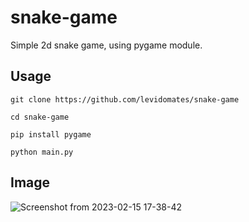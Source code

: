 # snake-game

Simple 2d snake game, using pygame module.

## Usage 

`git clone https://github.com/levidomates/snake-game`

`cd snake-game`

`pip install pygame`

`python main.py`

## Image 

![Screenshot from 2023-02-15 17-38-42](https://user-images.githubusercontent.com/65045005/219058836-e4e6bde9-422b-4f54-9f39-2d8091760638.png)
